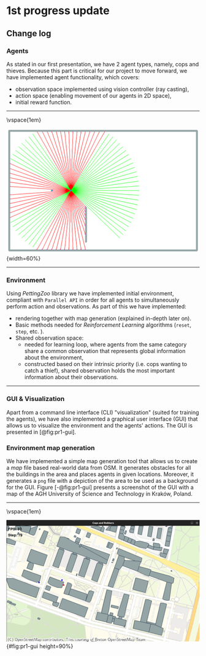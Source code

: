 
# 1st progress update

## Change log

### Agents

As stated in our first presentation, we have 2 agent types, namely, cops and thieves. Because this part is critical for our project to move forward, we have implemented agent functionality, which covers:

- observation space implemented using vision controller (ray casting),
- action space (enabling movement of our agents in 2D space),
- initial reward function.

---

\vspace{1em}

![Visualization of vision controller ](img/ray-vision.png){width=60%}

---

### Environment

Using *PettingZoo* library we have implemented initial environment, compliant with `Parallel API` in order for all agents to simultaneously perform action and observations.
As part of this we have implemented:

- rendering together with map generation (explained in-depth later on).
- Basic methods needed for *Reinforcement Learning* algorithms (`reset`, `step`, etc. ).
- Shared observation space:
    - needed for learning loop, where agents from the same category share a common observation that represents global information about the environment, 
    - constructed based on their intrinsic priority (i.e. cops wanting to catch a thief), shared observation holds the most important information about their observations.

---

### GUI & Visualization

Apart from a command line interface (CLI) "visualization" (suited for training the agents), we have also implemented a graphical user interface (GUI) that allows us to visualize the environment and the agents' actions. The GUI is presented in [@fig:pr1-gui].

### Environment map generation

We have implemented a simple map generation tool that allows us to create a *map* file based real-world data from OSM.
It generates obstacles for all the buildings in the area and places agents in given locations.
Moreover, it generates a `png` file with a depiction of the area to be used as a background for the GUI.
Figure [-@fig:pr1-gui] presents a screenshot of the GUI with a map of the AGH University of Science and Technology in Kraków, Poland.

---

\vspace{1em}

![GUI of the application](img/pr-1/gui.png){#fig:pr1-gui height=90%}

